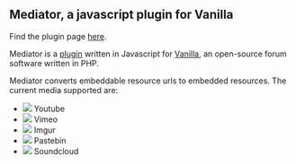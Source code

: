Mediator, a javascript plugin for Vanilla
-----------------------------------------

Find the plugin page [here](http://vanillaforums.org/addon/mediator-plugin).

Mediator is a [plugin](http://vanillaforums.org/addon/browse/plugins) written in Javascript for [Vanilla](http://vanillaforums.org/), an open-source forum software written in PHP.

Mediator converts embeddable resource urls to embedded resources. The current media supported are:

- ![](http://www.google.com/s2/u/0/favicons?domain=youtube.com) Youtube
- ![](http://www.google.com/s2/u/0/favicons?domain=vimeo.com) Vimeo
- ![](http://www.google.com/s2/u/0/favicons?domain=imgur.com) Imgur
- ![](http://www.google.com/s2/u/0/favicons?domain=pastebin.com) Pastebin
- ![](http://www.google.com/s2/u/0/favicons?domain=soundcloud.com) Soundcloud
